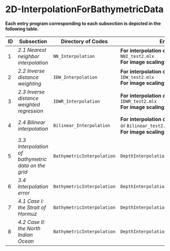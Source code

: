 # 2D-InterpolationForBathymetricData

**Each entry program corresponding to each subsection is depicted in the following table.** 

| ID   | Subsection                                          | **Directory of Codes**     | **Entry Program**                                            |
| ---- | --------------------------------------------------- | -------------------------- | ------------------------------------------------------------ |
| 1    | *2.1 Nearest neighbor interpolation*                | `NN_Interpolation`         | **For interpolation of surfaces:** `NNI_test.m` or `NNI_test2.mlx`<br/>**For image scaling:** `neares_img_test.m` |
| 2    | *2.2 Inverse distance weighting*                    | `IDW_Interpolation`        | **For interpolation of surfaces:** `IDW_test.m` or `IDW_test2.mlx`<br/>**For image scaling:** `IDW_img_test.m` |
| 3    | *2.3 Inverse distance weighted regression*          | `IDWR_Interpolation`       | **For interpolation of surfaces:** `IDWR_test.m` or `IDWR_test2.mlx`<br/>**For image scaling:** `IDWR_img_test.m` |
| 4    | *2.4 Bilinear interpolation*                        | `Bilinear_Interpolation`   | **For interpolation of surfaces:** `Bilinear_test.m` or `Bilinear_test2.mlx`<br/>**For image scaling:** `Bilinear_img_test.m` |
| 5    | *3.3 Interpolation of bathymetric data on the grid* | `BathymetricInterpolation` | `DepthInterpolation_for_StraitOfHormuz.m`                    |
| 6    | *3.4 Interpolation error*                           | `BathymetricInterpolation` | `DepthInterpolationError_for_StraitOfHormuz.m`               |
| 7    | *4.1 Case I: the Strait of Hormuz*                  | `BathymetricInterpolation` | `DepthInterpolation_for_StraitOfHormuz.m`                    |
| 8    | *4.2 Case II: the North Indian Ocean*               | `BathymetricInterpolation` | `DepthInterpolation_for_NorthIndianOcean.m`                  |

